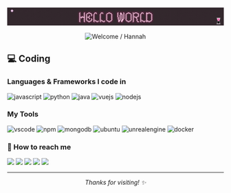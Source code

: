 <!-- 🌟 Animated Header with Smooth Transition & Stars (real effect) -->
<p align="center">
  <img src="GitHubProfileBanner.gif" alt="Profile Banner" />
</p>

<p align="center">
  <img src="https://readme-typing-svg.herokuapp.com?font=Serif&size=30&duration=7000&pause=1000&color=DDDDDD&center=true&vCenter=true&width=600&height=60&lines=Welcome+to+my+github+page!;+My+name+is+Hannah+Pütz" alt="Welcome / Hannah" />
</p>


## 💻 Coding

### Languages & Frameworks I code in
<p>
  <img title="JavaScript" alt="javascript" width="30px" src="https://cdn.jsdelivr.net/gh/devicons/devicon/icons/javascript/javascript-original.svg" />
  <img title="Python" alt="python" width="30px" src="https://cdn.jsdelivr.net/gh/devicons/devicon/icons/python/python-original.svg" />
  <img title="Java" alt="java" width="30px" src="https://cdn.jsdelivr.net/gh/devicons/devicon/icons/java/java-original.svg" />
  <img title="Vue.js" alt="vuejs" width="30px" src="https://cdn.jsdelivr.net/gh/devicons/devicon/icons/vuejs/vuejs-original.svg" />
  <img title="Node.js" alt="nodejs" width="30px" src="https://cdn.jsdelivr.net/gh/devicons/devicon/icons/nodejs/nodejs-original.svg" />
</p>

### My Tools
<p>
  <img title="VSCode" alt="vscode" width="30px" src="https://cdn.jsdelivr.net/gh/devicons/devicon/icons/vscode/vscode-original.svg" />
  <img title="npm" alt="npm" width="30px" src="https://cdn.jsdelivr.net/gh/devicons/devicon/icons/npm/npm-original-wordmark.svg" />
  <img title="MongoDB" alt="mongodb" width="30px" src="https://cdn.jsdelivr.net/gh/devicons/devicon/icons/mongodb/mongodb-original.svg" />
  <img title="Ubuntu" alt="ubuntu" width="30px" src="https://cdn.jsdelivr.net/gh/devicons/devicon/icons/ubuntu/ubuntu-plain.svg" />
  <img title="Unreal Engine" alt="unrealengine" width="30px" src="https://cdn.jsdelivr.net/gh/devicons/devicon/icons/unrealengine/unrealengine-original.svg" />
  <img title="Docker" alt="docker" width="30px" src="https://cdn.jsdelivr.net/gh/devicons/devicon/icons/docker/docker-original.svg" />
</p>

### 📧 How to reach me
<p>
  <a href="https://github.com/HannahPuetz"><img src="https://img.shields.io/badge/GitHub-181717?style=flat&logo=github&logoColor=white"/></a>
  <a href="https://www.linkedin.com/in/HannahPuetz"><img src="https://img.shields.io/badge/LinkedIn-0077B5?style=flat&logo=linkedin&logoColor=white"/></a>
  <a href="https://twitter.com/HannahPuetz"><img src="https://img.shields.io/badge/Twitter-1DA1F2?style=flat&logo=twitter&logoColor=white"/></a>
  <a href="https://instagram.com/HannahPuetz"><img src="https://img.shields.io/badge/Instagram-E4405F?style=flat&logo=instagram&logoColor=white"/></a>
  <a href="mailto:hannahpuetz@email.com"><img src="https://img.shields.io/badge/Email-D14836?style=flat&logo=gmail&logoColor=white"/></a>
</p>

---

<p align="center">
  <i>Thanks for visiting! ✨</i>
</p>
